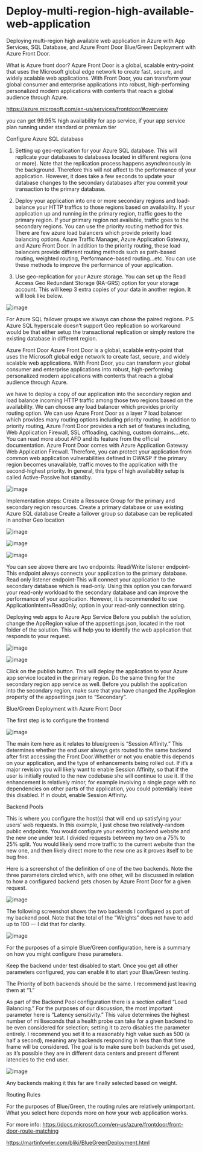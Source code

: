 # Deploy-multi-region-high-available-web-application
Deploying multi-region high available web application in Azure with App Services, SQL Database, and Azure Front Door 
Blue/Green Deployment with Azure Front Door.

What is Azure front door?
Azure Front Door is a global, scalable entry-point that uses the Microsoft global edge network to create fast, secure, and widely scalable web applications. With Front Door, you can transform your global consumer and enterprise applications into robust, high-performing personalized modern applications with contents that reach a global audience through Azure.

https://azure.microsoft.com/en-us/services/frontdoor/#overview


you can get 99.95% high availability for app service, if your app service plan running under standard or premium tier

Configure Azure SQL database
	
1. Setting up geo-replication for your Azure SQL database. This will replicate your databases to databases located in different regions (one or more). Note that the replication process happens asynchronously in the background. Therefore this will not affect to the performance of your application. However, it does take a few seconds to update your database changes to the secondary databases after you commit your transaction to the primary database.
	
  2. Deploy your application into one or more secondary regions and load-balance your HTTP traffics to those regions based on availability. If your application up and running in the primary region, traffic goes to the primary region. If your primary region not available, traffic goes to the secondary regions. You can use the priority routing method for this. There are few azure load balancers which provide priority load balancing options. Azure Traffic Manager, Azure Application Gateway, and Azure Front Door. In addition to the priority routing, these load balancers provide different routing methods such as path-based routing, weighted routing, Performance-based routing…etc. You can use these methods to improve the performance of your application.
	
  3. Use geo-replication for your Azure storage. You can set up the Read Access Geo Redundant Storage (RA-GRS) option for your storage account. This will keep 3 extra copies of your data in another region. It will look like below. 
  
  ![image](https://user-images.githubusercontent.com/58148717/103944345-1be4f280-50f9-11eb-9701-6690fe1d174e.png)
  
For Azure SQL failover groups we always can chose the paired regions. 
P.S Azure SQL hyperscale doesn’t support Geo replication so workaround would be that either setup the transactional replication or simply restore the existing database in different region.

Azure Front Door
Azure Front Door is a global, scalable entry-point that uses the Microsoft global edge network to create fast, secure, and widely scalable web applications. With Front Door, you can transform your global consumer and enterprise applications into robust, high-performing personalized modern applications with contents that reach a global audience through Azure.
	
we have to deploy a copy of our application into the secondary region and load balance incoming HTTP traffic among those two regions based on the availability. We can choose any load balancer which provides priority routing option. We can use Azure Front Door as a layer 7 load balancer which provides many routing options including priority routing. In addition to priority routing, Azure Front Door provides a rich set of features including, Web Application Firewall, SSL offloading, caching, custom domains….etc. You can read more about AFD and its feature from the official documentation. Azure Front Door comes with Azure Application Gateway Web Application Firewall. Therefore, you can protect your application from common web application vulnerabilities defined in OWASP
If the primary region becomes unavailable, traffic moves to the application with the second-highest priority. In general, this type of high availability setup is called Active-Passive hot standby.

![image](https://user-images.githubusercontent.com/58148717/103944537-6b2b2300-50f9-11eb-945e-53c52f903c90.png)

Implementation steps: 
Create a Resource Group for the primary and secondary region resources.
Create a primary database or use existing Azure SQL database
Create a failover group so database can be replicated in another Geo location

![image](https://user-images.githubusercontent.com/58148717/103944627-91e95980-50f9-11eb-9a91-85741762bf4f.png)

![image](https://user-images.githubusercontent.com/58148717/103944653-9d3c8500-50f9-11eb-9263-4aaf1fa4b2d8.png)

![image](https://user-images.githubusercontent.com/58148717/103944700-b04f5500-50f9-11eb-933e-15cdfb124141.png)

You can see above there are two endpoints:
Read/Write listener endpoint- This endpoint always connects your application to the primary database.
Read only listener endpoint-This will connect your application to the secondary database which is read-only. Using this option you can forward your read-only workload to the secondary database and can improve the performance of your application. However, it is recommended to use ApplicationIntent=ReadOnly; option in your read-only connection string.

Deploying web apps to Azure App Service
Before you publish the solution, change the AppRegion value of the appsettings.json, located in the root folder of the solution. This will help you to identify the web application that responds to your request.

![image](https://user-images.githubusercontent.com/58148717/103944897-f1e00000-50f9-11eb-87b5-89c6dc4bf5ea.png)

![image](https://user-images.githubusercontent.com/58148717/103944926-fc9a9500-50f9-11eb-97d7-7cbdc8cdf014.png)

Click on the publish button. This will deploy the application to your Azure app service located in the primary region.
Do the same thing for the secondary region app service as well. Before you publish the application into the secondary region, make sure that you have changed the AppRegion property of the appsettings.json to “Secondary”.


Blue/Green Deployment with Azure Front Door

The first step is to configure the frontend

![image](https://user-images.githubusercontent.com/58148717/104476970-6ac1da80-5586-11eb-8d47-b6ca5282b7ce.png)

The main item here as it relates to blue/green is “Session Affinity.” This determines whether the end user always gets routed to the same backend after first accessing the Front Door.Whether or not you enable this depends on your application, and the type of enhancements being rolled out. If it’s a major revision you will likely want to enable Session Affinity, so that if the user is initially routed to the new codebase she will continue to use it. If the enhancement is relatively minor, for example involving a single page with no dependencies on other parts of the application, you could potentially leave this disabled. If in doubt, enable Session Affinity.

Backend Pools

This is where you configure the host(s) that will end up satisfying your users’ web requests.
In this example, I just chose two relatively-random public endpoints. You would configure your existing backend website and the new one under test. I divided requests between my two on a 75% to 25% split. You would likely send more traffic to the current website than the new one, and then likely direct more to the new one as it proves itself to be bug free.

Here is a screenshot of the definition of one of the two backends. Note the three parameters circled which, with one other, will be discussed in relation to how a configured backend gets chosen by Azure Front Door for a given request.

![image](https://user-images.githubusercontent.com/58148717/104477455-beccbf00-5586-11eb-822a-f02d041b0cb3.png)

The following screenshot shows the two backends I configured as part of my backend pool. 
Note that the total of the “Weights” does not have to add up to 100 — I did that for clarity.

![image](https://user-images.githubusercontent.com/58148717/104477720-12d7a380-5587-11eb-9ef4-003379edc9f3.png)

For the purposes of a simple Blue/Green configuration, here is a summary on how you might configure these parameters.

Keep the backend under test disabled to start. Once you get all other parameters configured, you can enable it to start your Blue/Green testing.

The Priority of both backends should be the same. I recommend just leaving them at “1.”

As part of the Backend Pool configuration there is a section called “Load Balancing.” For the purposes of our discussion, the most important parameter here is “Latency sensitivity.” This value determines the highest number of milliseconds that a health probe can take for a given backend to be even considered for selection; setting it to zero disables the parameter entirely. I recommend you set it to a reasonably high value such as 500 (a half a second), meaning any backends responding in less than that time frame will be considered. The goal is to make sure both backends get used, as it’s possible they are in different data centers and present different latencies to the end user.

![image](https://user-images.githubusercontent.com/58148717/104478031-6b0ea580-5587-11eb-9e6e-196835be6385.png)

Any backends making it this far are finally selected based on weight.

Routing Rules

For the purposes of Blue/Green, the routing rules are relatively unimportant. What you select here depends more on how your web application works.

For more info: https://docs.microsoft.com/en-us/azure/frontdoor/front-door-route-matching

https://martinfowler.com/bliki/BlueGreenDeployment.html













 











  
  
  
